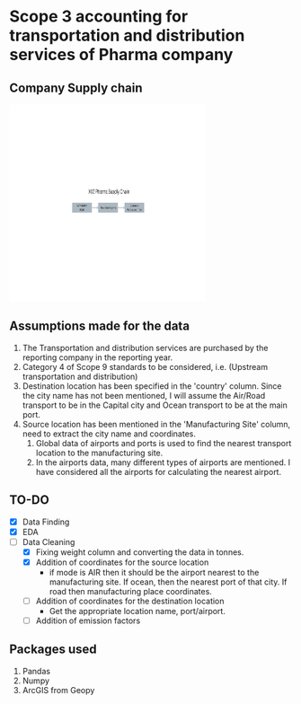 # Scope 3 accounting for transportation and distribution services of Pharma company

## Company Supply chain

<img src="./Assets/XYZ PHARMA (USA).png" width="350px" height="350px"/>

## Assumptions made for the data
1. The Transportation and distribution services are purchased by the reporting company in the reporting year.
2. Category 4 of Scope 9 standards to be considered, i.e. (Upstream transportation and distribution)
3. Destination location has been specified in the 'country' column. Since the city name has not been mentioned, I will assume the Air/Road transport to be in the Capital city and Ocean transport to be at the main port.
4. Source location has been mentioned in the 'Manufacturing Site' column, need to extract the city name and coordinates.
    1. Global data of airports and ports is used to find the nearest transport location to the manufacturing site.
    2. In the airports data, many different types of airports are mentioned. I have considered all the airports for calculating the nearest airport.

## TO-DO
- [x] Data Finding
- [x] EDA
- [ ] Data Cleaning
    - [x] Fixing weight column and converting the data in tonnes.
    - [x] Addition of coordinates for the source location
        - if mode is AIR then it should be the airport nearest to the manufacturing site. If ocean, then the nearest port of that city. If road then manufacturing place coordinates.
    - [ ] Addition of coordinates for the destination location
        - Get the appropriate location name, port/airport.
    - [ ] Addition of emission factors
    
## Packages used
1. Pandas 
2. Numpy
3. ArcGIS from Geopy